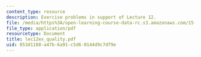 ```yaml
---
content_type: resource
description: Exercise problems in support of Lecture 12.
file: /media/https%3A/open-learning-course-data-rc.s3.amazonaws.com/15-760b-introduction-to-operations-management-spring-2004/853d1188a47b6a91c5d60144d9c7df9e_lec12ex_quality.pdf
file_type: application/pdf
resourcetype: Document
title: lec12ex_quality.pdf
uid: 853d1188-a47b-6a91-c5d6-0144d9c7df9e
---
```

